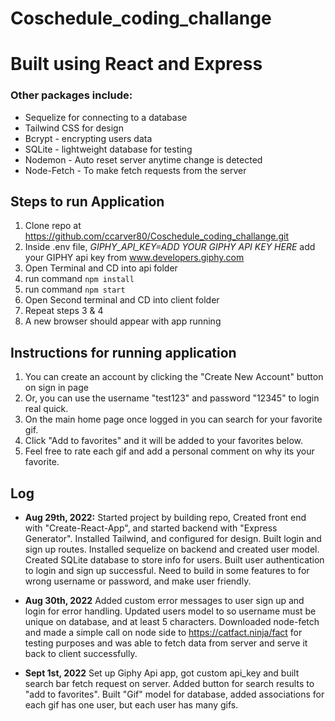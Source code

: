 # Coschedule_coding_challange

# Built using React and Express 
### Other packages include:
- Sequelize for connecting to a database
- Tailwind CSS for design
- Bcrypt - encrypting users data
- SQLite - lightweight database for testing
- Nodemon - Auto reset server anytime change is detected
- Node-Fetch - To make fetch requests from the server

## Steps to run Application

1. Clone repo at https://github.com/ccarver80/Coschedule_coding_challange.git
2. Inside .env file, *GIPHY_API_KEY=ADD YOUR GIPHY API KEY HERE* add your GIPHY api key from www.developers.giphy.com
3. Open Terminal and CD into api folder
4. run command ``` npm install ```
5. run command ``` npm start ``` 
6. Open Second terminal and CD into client folder
7. Repeat steps 3 & 4
8. A new browser should appear with app running


## Instructions for running application
1. You can create an account by clicking the "Create New Account" button on sign in page
2. Or, you can use the username "test123" and password "12345" to login real quick.
3. On the main home page once logged in you can search for your favorite gif.
4. Click "Add to favorites" and it will be added to your favorites below.
5. Feel free to rate each gif and add a personal comment on why its your favorite.



## Log
- **Aug 29th, 2022:** Started project by building repo, Created front end with "Create-React-App", and started backend with "Express Generator". Installed Tailwind, and configured for design. Built login and sign up routes. Installed sequelize on backend and created user model. Created SQLite database to store info for users. Built user authentication to login and sign up successful. Need to build in some features to for wrong username or password, and make user friendly. 

- **Aug 30th, 2022** Added custom error messages to user sign up and login for error handling. Updated users model to so username must be unique on database, and at least 5 characters. Downloaded node-fetch and made a simple call on node side to https://catfact.ninja/fact for testing purposes and was able to fetch data from server and serve it back to client successfully. 

- **Sept 1st, 2022** Set up Giphy Api app, got custom api_key and built search bar fetch request on server. Added button for search results to "add to favorites".  Built "Gif" model for database, added associations for each gif has one user, but each user has many gifs. 